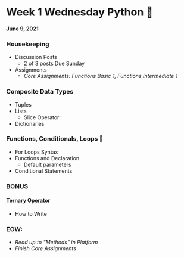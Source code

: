 # Week 1 Wednesday Python 🐍
**June 9, 2021**

### Housekeeping
* Discussion Posts
    * 2 of 3 posts Due Sunday
* Assignments
    * _Core Assignments: Functions Basic 1, Functions Intermediate 1_

### Composite Data Types
* Tuples
* Lists
    * Slice Operator
* Dictionaries

### Functions, Conditionals, Loops 🔁
* For Loops Syntax
* Functions and Declaration
    * Default parameters
* Conditional Statements

### BONUS
#### Ternary Operator
* How to Write

### EOW: 
* _Read up to "Methods" in Platform_
* _Finish Core Assignments_
